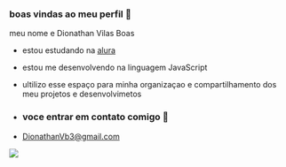 ### boas vindas ao meu perfil 💙

meu nome e Dionathan Vilas Boas

- estou estudando na [alura](https://www.alura.com.br)
- estou me desenvolvendo na linguagem JavaScript
- ultilizo esse espaço para minha organizaçao e compartilhamento dos meu projetos e desenvolvimetos

- ### voce entrar em contato comigo 📧

- DionathanVb3@gmail.com



![](https://media1.tenor.com/m/TdXj6WWtauUAAAAC/deadpool-marvel-future-revolution.gif)
